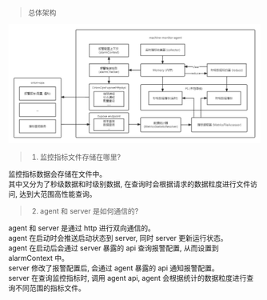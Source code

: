 > 总体架构

![总体架构](../assert/img/machine-monitor-agent/machine-monitor-agent-arch.png "总体架构")

> 1. 监控指标文件存储在哪里?

监控指标数据会存储在文件中。  
其中又分为了秒级数据和时级别数据, 在查询时会根据请求的数据粒度进行文件访问, 达到大范围高性能查询。

> 2. agent 和 server 是如何通信的?

agent 和 server 是通过 http 进行双向通信的。   
agent 在启动时会推送启动状态到 server, 同时 server 更新运行状态。  
agent 在启动后会通过 server 暴露的 api 查询报警配置, 从而设置到 alarmContext 中。  
server 修改了报警配置后, 会通过 agent 暴露的 api 通知报警配置。  
server 在查询监控指标时, 调用 agent api, agent 会根据统计的数据粒度进行查询不同范围的指标文件。
